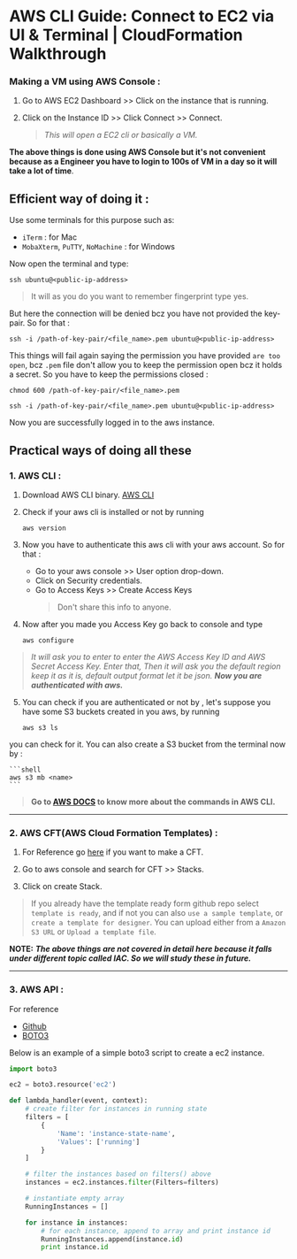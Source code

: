 # AWS CLI Guide: Connect to EC2 via UI & Terminal | CloudFormation Walkthrough

### Making a VM using AWS Console :

1. Go to AWS EC2 Dashboard >> Click on the instance that is running.

2. Click on the Instance ID >> Click Connect >> Connect.

   > _This will open a EC2 cli or basically a VM._

**The above things is done using AWS Console but it's not convenient because as a Engineer you have to login to 100s of VM in a day so it will take a lot of time**.

## Efficient way of doing it :

Use some terminals for this purpose such as:

- `iTerm` : for Mac
- `MobaXterm`, `PuTTY`, `NoMachine` : for Windows

Now open the terminal and type:

```shell
ssh ubuntu@<public-ip-address>
```

> It will as you do you want to remember fingerprint type yes.

But here the connection will be denied bcz you have not provided the key-pair. So for that :

```shell
ssh -i /path-of-key-pair/<file_name>.pem ubuntu@<public-ip-address>
```

This things will fail again saying the permission you have provided `are too open`, bcz `.pem` file don't allow you to keep the permission open bcz it holds a secret. So you have to keep the permissions closed :

```shell
chmod 600 /path-of-key-pair/<file_name>.pem

ssh -i /path-of-key-pair/<file_name>.pem ubuntu@<public-ip-address>
```

Now you are successfully logged in to the aws instance.

## Practical ways of doing all these

### 1. AWS CLI :

1. Download AWS CLI binary. [AWS CLI](https://aws.amazon.com/cli/)

2. Check if your aws cli is installed or not by running

    ```shell
    aws version
    ```

3. Now you have to authenticate this aws cli with your aws account. So for that :

   - Go to your aws console >> User option drop-down.
   - Click on Security credentials.
   - Go to Access Keys >> Create Access Keys
     > Don't share this info to anyone.

4. Now after you made you Access Key go back to console and type

    ```shell
    aws configure
    ```

> _It will ask you to enter to enter the AWS Access Key ID and AWS Secret Access Key. Enter that, Then it will ask you the default region keep it as it is, default output format let it be json._ **_Now you are authenticated with aws._**

5. You can check if you are authenticated or not by , let's suppose you have some S3 buckets created in you aws, by running

    ```shell
    aws s3 ls
    ```

you can check for it. You can also create a S3 bucket from the terminal now by :

    ```shell
    aws s3 mb <name>
    ```

> **Go to [AWS DOCS](https://docs.aws.amazon.com/cli/latest/userguide/cli-services-ec2-instances.html) to know more about the commands in AWS CLI.**

---

### 2. AWS CFT(AWS Cloud Formation Templates) :

1. For Reference go [here](https://github.com/aws-cloudformation/aws-cloudformation-templates) if you want to make a CFT.

2. Go to aws console and search for CFT >> Stacks.

3. Click on create Stack.

> If you already have the template ready form github repo select `template is ready`, and if not you can also `use a sample template`, or `create a template for designer`. You can upload either from a `Amazon S3 URL` or `Upload a template file`.

**NOTE:** **_The above things are not covered in detail here because it falls under different topic called IAC. So we will study these in future._**

---

### 3. AWS API :

For reference

- [Github](https://gist.github.com/mda590/679aba60ca03699d5b12a32314debdc0)
- [BOTO3](https://boto3.amazonaws.com/v1/documentation/api/latest/index.html)

Below is an example of a simple boto3 script to create a ec2 instance.

```python
import boto3

ec2 = boto3.resource('ec2')

def lambda_handler(event, context):
    # create filter for instances in running state
    filters = [
        {
            'Name': 'instance-state-name',
            'Values': ['running']
        }
    ]

    # filter the instances based on filters() above
    instances = ec2.instances.filter(Filters=filters)

    # instantiate empty array
    RunningInstances = []

    for instance in instances:
        # for each instance, append to array and print instance id
        RunningInstances.append(instance.id)
        print instance.id
```
